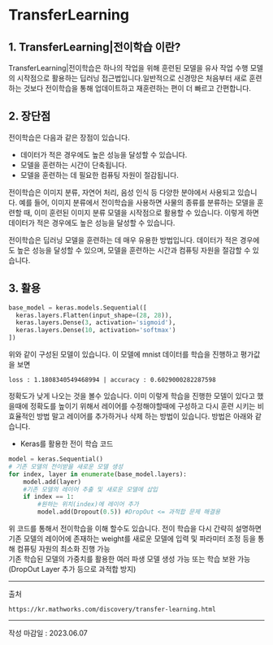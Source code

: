 TransferLearning
================
## 1. TransferLearning|전이학습 이란? 

TransferLearning|전이학습은 하나의 작업을 위해 훈련된 모델을 유사 작업 수행 모델의 시작점으로 활용하는 딥러닝 접근법입니다.일반적으로 신경망은 처음부터 새로 훈련하는 것보다 전이학습을 통해 업데이트하고 재훈련하는 편이 더 빠르고 간편합니다.

## 2. 장단점

전이학습은 다음과 같은 장점이 있습니다.

* 데이터가 적은 경우에도 높은 성능을 달성할 수 있습니다.
* 모델을 훈련하는 시간이 단축됩니다.
* 모델을 훈련하는 데 필요한 컴퓨팅 자원이 절감됩니다.

전이학습은 이미지 분류, 자연어 처리, 음성 인식 등 다양한 분야에서 사용되고 있습니다. 예를 들어, 이미지 분류에서 전이학습을 사용하면 사물의 종류를 분류하는 모델을 훈련할 때, 이미 훈련된 이미지 분류 모델을 시작점으로 활용할 수 있습니다. 이렇게 하면 데이터가 적은 경우에도 높은 성능을 달성할 수 있습니다.

전이학습은 딥러닝 모델을 훈련하는 데 매우 유용한 방법입니다. 데이터가 적은 경우에도 높은 성능을 달성할 수 있으며, 모델을 훈련하는 시간과 컴퓨팅 자원을 절감할 수 있습니다.

## 3. 활용

``` python
base_model = keras.models.Sequential([
  keras.layers.Flatten(input_shape=(28, 28)),
  keras.layers.Dense(3, activation='sigmoid'),
  keras.layers.Dense(10, activation='softmax')
])
```
위와 같이 구성된 모델이 있습니다. 이 모델에 mnist 데이터를 학습을 진행하고 평가값을 보면
```
loss : 1.1808340549468994 | accuracy : 0.6029000282287598
```
정확도가 낮게 나오는 것을 볼수 있습니다.
이미 이렇게 학습을 진행한 모델이 있다고 했을때에 정확도를 높이기 위해서 레이어를 수정해야할때에 구성하고 다시 훈련 시키는 비 효율적인 방법 말고 레이어를 추가하거나 삭제 하는 방법이 있습니다.
방법은 아래와 같습니다.

* Keras를 활용한 전이 학습 코드
```python
model = keras.Sequential() 
# 기존 모델의 전이받을 새로운 모델 생성
for index, layer in enumerate(base_model.layers):
    model.add(layer)
    #기존 모델의 레이어 추출 및 새로운 모델에 삽입
    if index == 1:
        #원하는 위치(index)에 레이어 추가
        model.add(Dropout(0.5)) #DropOut <= 과적합 문제 해결용

```

위 코드를 통해서 전이학습을 이해 할수도 있습니다.
전이 학습을 다시 간략히 설명하면 기존 모델의 레이어에 존재하는 weight를 새로운 모델에 입력 및 파라미터 조정 등을 통해 컴퓨팅 자원의 최소화 진행 가능 <br>
기존 학습된 모델의 가중치를 활용한 여러 파생 모델 생성 가능 또는 
학습 보완 가능(DropOut Layer 추가 등으로 과적합 방지)


___
출처 
```
https://kr.mathworks.com/discovery/transfer-learning.html
```

___
작성 마감일 : 2023.06.07
